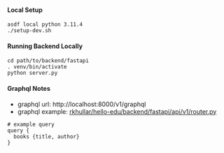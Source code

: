 #### Local Setup
```shell
asdf local python 3.11.4
./setup-dev.sh
```

#### Running Backend Locally
```shell
cd path/to/backend/fastapi
. venv/bin/activate
python server.py
```

#### Graphql Notes
- graphql url: http://localhost:8000/v1/graphql
- graphql example: [rkhullar/hello-edu/backend/fastapi/api/v1/router.py][graphql-router]

```text
# example query
query {
  books {title, author}
}
```

[graphql-router]: https://github.com/rkhullar/hello-edu/blob/main/backend/fastapi/api/v1/router.py
